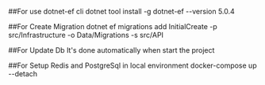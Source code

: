 ##For use dotnet-ef cli
dotnet tool install -g dotnet-ef --version 5.0.4 

##For Create Migration
dotnet ef migrations add InitialCreate -p src/Infrastructure  -o Data/Migrations -s src/API

##For Update Db
It's done automatically when start the project

##For Setup Redis and PostgreSql in local environment
docker-compose up --detach